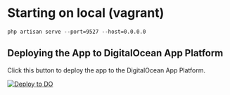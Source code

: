 # Starting on local (vagrant)

`php artisan serve --port=9527 --host=0.0.0.0`

## Deploying the App to DigitalOcean App Platform ##

Click this button to deploy the app to the DigitalOcean App Platform.

 [![Deploy to DO](https://mp-assets1.sfo2.digitaloceanspaces.com/deploy-to-do/do-btn-blue.svg)](https://cloud.digitalocean.com/apps/new?repo=https://github.com/mkhairul/agm/tree/main)